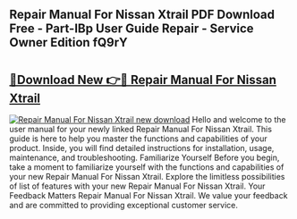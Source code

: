 ## Repair Manual For Nissan Xtrail PDF Download Free - Part-IBp User Guide Repair - Service Owner Edition fQ9rY

# <h2><a href="http://bc72555.oget.top/?id=Repair+Manual+For+Nissan+Xtrail">🔗Download New 👉🔴 Repair Manual For Nissan Xtrail</a></h2>

[![Repair Manual For Nissan Xtrail new download](https://i.imgur.com/5g1atiW.png)](http://bc72555.oget.top/?id=Repair+Manual+For+Nissan+Xtrail)
Hello and welcome to the user manual for your newly linked Repair Manual For Nissan Xtrail. This guide is here to help you master the functions and capabilities of your product. Inside, you will find detailed instructions for installation, usage, maintenance, and troubleshooting. Familiarize Yourself Before you begin, take a moment to familiarize yourself with the functions and capabilities of your new Repair Manual For Nissan Xtrail. Explore the limitless possibilities of list of features with your new Repair Manual For Nissan Xtrail. Your Feedback Matters Repair Manual For Nissan Xtrail. We value your feedback and are committed to providing exceptional customer service.
